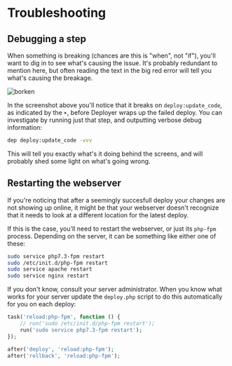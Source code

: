 Troubleshooting
===============

## Debugging a step

When something is breaking (chances are this is "when", not "if"), you'll want
to dig in to see what's causing the issue. It's probably redundant to mention
here, but often reading the text in the big red error will tell you what's
causing the breakage.

![borken](https://user-images.githubusercontent.com/1833361/117442709-6a838b80-af37-11eb-983e-123d759320a8.png)

In the screenshot above you'll notice that it breaks on `deploy:update_code`,
as indicated by the `➤`, before Deployer wraps up the failed deploy. You can
investigate by running just that step, and outputting verbose debug
information:

```bash
dep deploy:update_code -vvv
```

This will tell you exactly what's it doing behind the screens, and will
probably shed some light on what's going wrong.

## Restarting the webserver

If you're noticing that after a seemingly succesfull deploy your changes are
not showing up online, it might be that your webserver doesn't recognize that
it needs to look at a different location for the latest deploy.

If this is the case, you'll need to restart the webserver, or just its
`php-fpm` process. Depending on the server, it can be something like either one
of these:

```bash
sudo service php7.3-fpm restart
sudo /etc/init.d/php-fpm restart
sudo service apache restart
sudo service nginx restart
```

If you don't know, consult your server administrator. When you know what works
for your server update the `deploy.php` script to do this automatically for you
on each deploy:

```php
task('reload:php-fpm', function () {
    // run('sudo /etc/init.d/php-fpm restart');
    run('sudo service php7.3-fpm restart');
});

after('deploy', 'reload:php-fpm');
after('rollback', 'reload:php-fpm');
```
